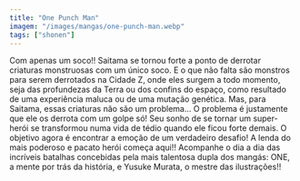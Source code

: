 ```yaml
---
title: "One Punch Man"
imagem: "/images/mangas/one-punch-man.webp"
tags: ["shonen"]
---
```


Com apenas um soco!! Saitama se tornou forte a ponto de derrotar criaturas monstruosas com um único soco. E o que não falta são monstros para serem derrotados na Cidade Z, onde eles surgem a todo momento, seja das profundezas da Terra ou dos confins do espaço, como resultado de uma experiência maluca ou de uma mutação genética. Mas, para Saitama, essas criaturas não são um problema... O problema é justamente que ele os derrota com um golpe só! Seu sonho de se tornar um super-herói se transformou numa vida de tédio quando ele ficou forte demais. O objetivo agora é encontrar a emoção de um verdadeiro desafio! A lenda do mais poderoso e pacato herói começa aqui!! Acompanhe o dia a dia das incríveis batalhas concebidas pela mais talentosa dupla dos mangás: ONE, a mente por trás da história, e Yusuke Murata, o mestre das ilustrações!!

